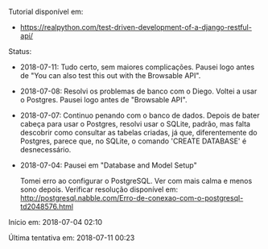 Tutorial disponível em:

- https://realpython.com/test-driven-development-of-a-django-restful-api/

Status:

- 2018-07-11: Tudo certo, sem maiores complicações. Pausei logo antes de "You can also test this out with the Browsable API".

- 2018-07-08: Resolvi os problemas de banco com o Diego. Voltei a usar o Postgres. Pausei logo antes de "Browsable API".

- 2018-07-07: Continuo penando com o banco de dados. Depois de bater cabeça para usar o Postgres, resolvi usar o SQLite, padrão, mas falta descobrir como consultar as tabelas criadas, já que, diferentemente do Postgres, parece que, no SQLite, o comando 'CREATE DATABASE' é desnecessário.

- 2018-07-04: Pausei em "Database and Model Setup"

   Tomei erro ao configurar o PostgreSQL. Ver com mais calma e menos sono depois. Verificar resolução disponível em: http://postgresql.nabble.com/Erro-de-conexao-com-o-postgresql-td2048576.html


Início em: 2018-07-04 02:10

Última tentativa em: 2018-07-11 00:23